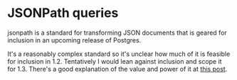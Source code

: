 # JSONPath queries

jsonpath is a standard for transforming JSON documents that is geared for inclusion in an upcoming release of Postgres.

It's a reasonably complex standard so it's unclear how much of it is feasible for inclusion in 1.2.
Tentatively I would lean against inclusion and scope it for 1.3.
There's a good explanation of the value and power of it at [this post](http://gmile.me/jsonpath/).